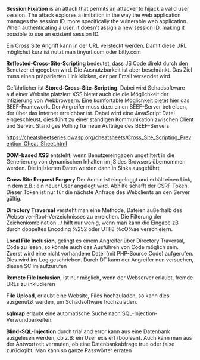 **Session Fixation** is an attack that permits an attacker to hijack a valid user session. The attack explores a limitation in the way the web application manages the session ID, more specifically the vulnerable web application. When authenticating a user, it doesn’t assign a new session ID, making it possible to use an existent session ID.

Ein Cross Site Angriff kann in der URL versteckt werden. Damit diese URL möglichst kurz ist nutzt man tinyurl.com oder bitly.com

**Reflected-Cross-Site-Scripting** bedeutet, dass JS Code direkt durch den Benutzer eingegeben wird. 
Die Ausnutzbarkeit ist aber beschränkt. Das Ziel muss einen präparierten Link klicken, der per Email versendet wird

Gefährlicher ist **Stored-Cross-Site-Scripting**. Dabei wird Schadsoftware auf einer Website platziert
XSS bietet auch die die Möglichkeit der Infizierung von Webbrowsern. Eine komfortable Möglichkeit bietet hier das BEEF-Framework.
Der Angreifer muss dazu einen BEEF-Server betreiben, der über das Internet erreichbar ist.
Dabei wird eine JavaScript Datei eingeschleust, dies führt zu einer ständigen Kommunikation zwischen Client und Server.
Ständiges Polling für neue Aufträge des BEEF-Servers 

https://cheatsheetseries.owasp.org/cheatsheets/Cross_Site_Scripting_Prevention_Cheat_Sheet.html

**DOM-based XSS** entsteht, wenn Benutzereingaben ungefiltert in die Generierung von dynamischen Inhalten im jS des Browsers übernommen werden.
Die injizierten Daten werden dann in Sinks ausgeführt

**Cross Site Request Forgery** Der Admin ist eingeloggt und erhält einen Link, in dem z.B.: ein neuer User angelegt wird.
Abhilfe schafft der CSRF Token. Dieser Token ist nur für die nächste Anfrage des Webclients an den Server gültig.

**Directory Traversal** versteht man eine Methode, Dateien außerhalb des Webserver-Root-Verzeichnisses zu erreichen.
Die Filterung der Zeichenkombination ../ hilft nur wenig, wenn man kann die Eingabe zB durch doppeltes Encoding %252 oder UTF8 %cO%ae verschleiern.

**Local File Inclusion**, gelingt es einem Angreifer über Directory Traversal, Code zu lesen, so könnte auch das Ausführen von Code möglich sein.
Zuerst wird eine nicht vorhandene Datei (mit PHP-Source Code) aufgerufen. Dies wird ins Log geschrieben. 
Durch DT kann der Angreifer nun versuchen, diesen SC im aufzurufen

**Remote File Inclusion**, ist nur möglich, wenn der Webserver erlaubt, fremde URLs zu inkludieren

**File Upload**, erlaubt eine Website, Files hochzuladen, so kann dies ausgenutzt werden, um Schadsoftware hochzuladen.

**sqlmap** erlaubt eine automatische Suche nach SQL-Injection-Verwundbarkeiten.

**Blind-SQL-Injection** durch trial and error kann aus eine Datenbank ausgelesen werden, ob z.B: ein User exisiert (boolean). Auch kann man aus der Antwortzeit vermuten, ob eine Datenbankabfrage true oder false zurückgibt. Man kann so ganze Passwörter erraten



